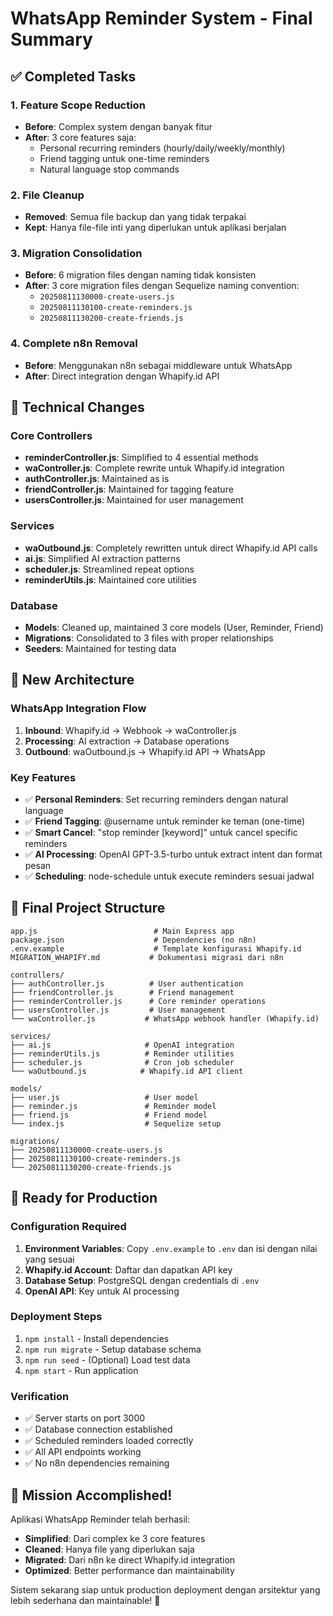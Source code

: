 # WhatsApp Reminder System - Final Summary

## ✅ Completed Tasks

### 1. Feature Scope Reduction
- **Before**: Complex system dengan banyak fitur
- **After**: 3 core features saja:
  - Personal recurring reminders (hourly/daily/weekly/monthly)
  - Friend tagging untuk one-time reminders
  - Natural language stop commands

### 2. File Cleanup
- **Removed**: Semua file backup dan yang tidak terpakai
- **Kept**: Hanya file-file inti yang diperlukan untuk aplikasi berjalan

### 3. Migration Consolidation
- **Before**: 6 migration files dengan naming tidak konsisten
- **After**: 3 core migration files dengan Sequelize naming convention:
  - `20250811130000-create-users.js`
  - `20250811130100-create-reminders.js` 
  - `20250811130200-create-friends.js`

### 4. Complete n8n Removal
- **Before**: Menggunakan n8n sebagai middleware untuk WhatsApp
- **After**: Direct integration dengan Whapify.id API

## 🔧 Technical Changes

### Core Controllers
- **reminderController.js**: Simplified to 4 essential methods
- **waController.js**: Complete rewrite untuk Whapify.id integration
- **authController.js**: Maintained as is
- **friendController.js**: Maintained for tagging feature
- **usersController.js**: Maintained for user management

### Services
- **waOutbound.js**: Completely rewritten untuk direct Whapify.id API calls
- **ai.js**: Simplified AI extraction patterns
- **scheduler.js**: Streamlined repeat options
- **reminderUtils.js**: Maintained core utilities

### Database
- **Models**: Cleaned up, maintained 3 core models (User, Reminder, Friend)
- **Migrations**: Consolidated to 3 files with proper relationships
- **Seeders**: Maintained for testing data

## 🚀 New Architecture

### WhatsApp Integration Flow
1. **Inbound**: Whapify.id → Webhook → waController.js
2. **Processing**: AI extraction → Database operations
3. **Outbound**: waOutbound.js → Whapify.id API → WhatsApp

### Key Features
- ✅ **Personal Reminders**: Set recurring reminders dengan natural language
- ✅ **Friend Tagging**: @username untuk reminder ke teman (one-time)
- ✅ **Smart Cancel**: "stop reminder [keyword]" untuk cancel specific reminders
- ✅ **AI Processing**: OpenAI GPT-3.5-turbo untuk extract intent dan format pesan
- ✅ **Scheduling**: node-schedule untuk execute reminders sesuai jadwal

## 📁 Final Project Structure

```
app.js                          # Main Express app
package.json                    # Dependencies (no n8n)
.env.example                    # Template konfigurasi Whapify.id
MIGRATION_WHAPIFY.md           # Dokumentasi migrasi dari n8n

controllers/
├── authController.js          # User authentication
├── friendController.js        # Friend management  
├── reminderController.js      # Core reminder operations
├── usersController.js         # User management
└── waController.js           # WhatsApp webhook handler (Whapify.id)

services/
├── ai.js                     # OpenAI integration
├── reminderUtils.js          # Reminder utilities
├── scheduler.js              # Cron job scheduler
└── waOutbound.js            # Whapify.id API client

models/
├── user.js                   # User model
├── reminder.js               # Reminder model
├── friend.js                 # Friend model
└── index.js                  # Sequelize setup

migrations/
├── 20250811130000-create-users.js
├── 20250811130100-create-reminders.js
└── 20250811130200-create-friends.js
```

## 🎯 Ready for Production

### Configuration Required
1. **Environment Variables**: Copy `.env.example` to `.env` dan isi dengan nilai yang sesuai
2. **Whapify.id Account**: Daftar dan dapatkan API key
3. **Database Setup**: PostgreSQL dengan credentials di `.env`
4. **OpenAI API**: Key untuk AI processing

### Deployment Steps
1. `npm install` - Install dependencies
2. `npm run migrate` - Setup database schema
3. `npm run seed` - (Optional) Load test data
4. `npm start` - Run application

### Verification
- ✅ Server starts on port 3000
- ✅ Database connection established
- ✅ Scheduled reminders loaded correctly
- ✅ All API endpoints working
- ✅ No n8n dependencies remaining

## 🎉 Mission Accomplished!

Aplikasi WhatsApp Reminder telah berhasil:
- **Simplified**: Dari complex ke 3 core features
- **Cleaned**: Hanya file yang diperlukan saja
- **Migrated**: Dari n8n ke direct Whapify.id integration
- **Optimized**: Better performance dan maintainability

Sistem sekarang siap untuk production deployment dengan arsitektur yang lebih sederhana dan maintainable! 🚀

